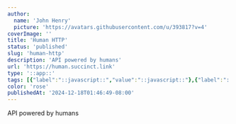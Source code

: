 ```yaml
---
author:
  name: 'John Henry'
  picture: 'https://avatars.githubusercontent.com/u/393817?v=4'
coverImage: ''
title: 'Human HTTP'
status: 'published'
slug: 'human-http'
description: 'API powered by humans'
url: 'https://human.succinct.link'
type: '::app::'
tags: [{"label":"::javascript::","value":"::javascript::"},{"label":"::deno::","value":"::deno::"}]
color: 'rose'
publishedAt: '2024-12-18T01:46:49-08:00'
---
```


API powered by humans
